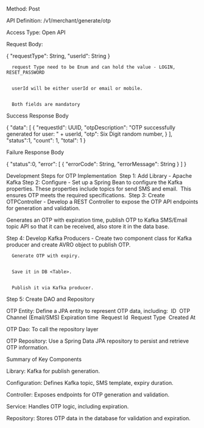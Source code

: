 Method: Post

API Definition: /v1/merchant/generate/otp

Access Type: Open API

Request Body:



{
  "requestType": String,
  "userId": String
}





        
      request Type need to be Enum and can hold the value - LOGIN, RESET_PASSWORD

        
      userId will be either userId or email or mobile.

        
      Both fields are mandatory


Success Response Body

{
  "data": [
    {
       "requestId": UUID,
       "otpDescription": "OTP successfully generated for user: " + userId,
       "otp": Six Digit random number,
    }
   ],
  "status":1,
  "count": 1,
  "total": 1
}



Failure Response Body

{
  "status":0,
  "error": [
     {
       "errorCode": String,
       "errorMessage": String
     }
   ]
}


Development Steps for OTP Implementation 
Step 1: Add Library - Apache Kafka
Step 2: Configure - Set up a Spring Bean to configure the Kafka properties. These properties include topics for send SMS and email. 
This ensures OTP meets the required specifications. 
Step 3: Create OTPController - Develop a REST Controller to expose the OTP API endpoints for generation and validation. 

Generates an OTP with expiration time, publish OTP to Kafka SMS/Email topic API so that it can be received, also store it in the data base. 

Step 4: Develop Kafka Producers - Create two component class for Kafka producer and create AVRO object to publish OTP.


        
      Generate OTP with expiry. 

        
      Save it in DB <Table>. 

        
      Publish it via Kafka producer. 

Step 5: Create DAO and Repository 


        
      
OTP Entity: Define a JPA entity to represent OTP data, including: 
ID 
OTP 
Channel (Email/SMS)
Expiration time 
Request Id 
Request Type 
Created At 


        
      
OTP Dao: To call the repository layer 


        
      
OTP Repository: Use a Spring Data JPA repository to persist and retrieve OTP information. 


Summary of Key Components 


        
      
Library: Kafka for publish generation. 

        
      
Configuration: Defines Kafka topic, SMS template, expiry duration. 

        
      
Controller: Exposes endpoints for OTP generation and validation. 

        
      
Service: Handles OTP logic, including expiration. 

        
      
Repository: Stores OTP data in the database for validation and expiration. 
